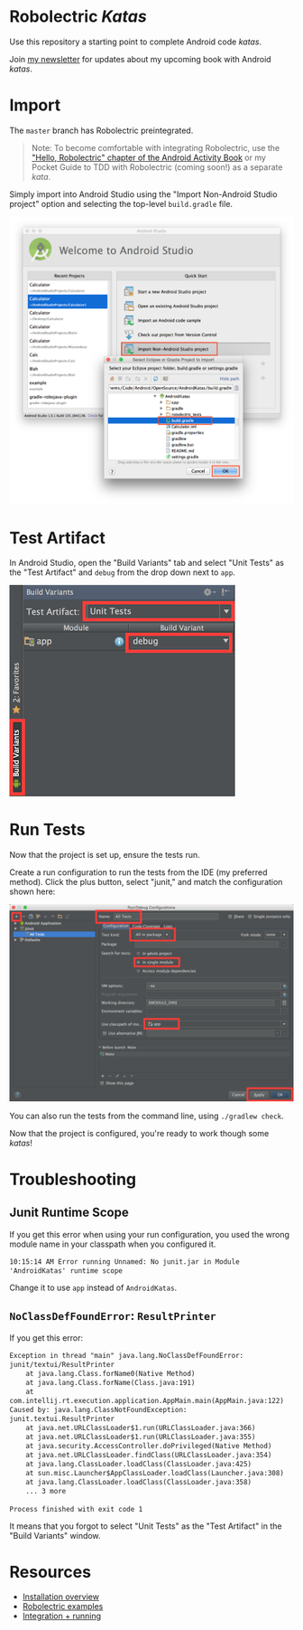 # Robolectric *Katas*

Use this repository a starting point to complete Android code *katas*.

Join [my newsletter](http://coreylatislaw.com/android-activity-book/) for updates about my upcoming book with Android *katas*.

# Import

The `master` branch has Robolectric preintegrated.

> Note: To become comfortable with integrating Robolectric, use the ["Hello, Robolectric" chapter of the Android Activity Book](https://gumroad.com/l/androidactivitybook) or my Pocket Guide to TDD with Robolectric (coming soon!) as a separate *kata*.

Simply import into Android Studio using the "Import Non-Android Studio project" option and selecting the top-level `build.gradle` file. 

![Import project](images/import_non_android_project.png)

# Test Artifact

In Android Studio, open the "Build Variants" tab and select "Unit Tests" as the "Test Artifact" and `debug` from the drop down next to `app`.

![](images/test_variant.png)

# Run Tests

Now that the project is set up, ensure the tests run.

Create a run configuration to run the tests from the IDE (my preferred method). Click the plus button, select "junit," and match the configuration shown here:

![Run Configuration](images/run_config.png)

You can also run the tests from the command line, using `./gradlew check`.

Now that the project is configured, you're ready to work though some *katas*!

# Troubleshooting

## Junit Runtime Scope

If you get this error when using your run configuration, you used the wrong module name in your classpath when you configured it.

```
10:15:14 AM Error running Unnamed: No junit.jar in Module 'AndroidKatas' runtime scope
```

Change it to use `app` instead of `AndroidKatas`.

## `NoClassDefFoundError`: `ResultPrinter`

If you get this error:

```
Exception in thread "main" java.lang.NoClassDefFoundError: junit/textui/ResultPrinter
	at java.lang.Class.forName0(Native Method)
	at java.lang.Class.forName(Class.java:191)
	at com.intellij.rt.execution.application.AppMain.main(AppMain.java:122)
Caused by: java.lang.ClassNotFoundException: junit.textui.ResultPrinter
	at java.net.URLClassLoader$1.run(URLClassLoader.java:366)
	at java.net.URLClassLoader$1.run(URLClassLoader.java:355)
	at java.security.AccessController.doPrivileged(Native Method)
	at java.net.URLClassLoader.findClass(URLClassLoader.java:354)
	at java.lang.ClassLoader.loadClass(ClassLoader.java:425)
	at sun.misc.Launcher$AppClassLoader.loadClass(Launcher.java:308)
	at java.lang.ClassLoader.loadClass(ClassLoader.java:358)
	... 3 more

Process finished with exit code 1
```

It means that you forgot to select "Unit Tests" as the "Test Artifact" in the "Build Variants" window.

# Resources

* [Installation overview](http://robolectric.org/getting-started/)
* [Robolectric examples](https://github.com/robolectric/robolectric-samples/tree/master/android-flavors/src)
* [Integration + running](https://www.bignerdranch.com/blog/triumph-android-studio-1-2-sneaks-in-full-testing-support/)
